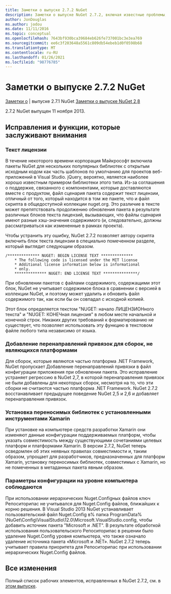 ```yaml
---
title: Заметки о выпуске 2.7.2 NuGet
description: Заметки о выпуске NuGet 2.7.2, включая известные проблемы, исправления ошибок, добавленные функции и DCR.
author: JonDouglas
ms.author: jodou
ms.date: 11/11/2016
ms.topic: conceptual
ms.openlocfilehash: 7643bf930bca39684eb626fe737001bc3e3ea769
ms.sourcegitcommit: ee6c3f203648a5561c809db54ebeb1d0f0598b68
ms.translationtype: MT
ms.contentlocale: ru-RU
ms.lasthandoff: 01/26/2021
ms.locfileid: "98776785"
---
```

# <a name="nuget-272-release-notes"></a>Заметки о выпуске 2.7.2 NuGet

[Заметки о](../release-notes/nuget-2.7.1.md)  |  выпуске 2.7.1 NuGet [Заметки о выпуске NuGet 2,8](../release-notes/nuget-2.8.md)

2.7.2 NuGet выпущен 11 ноября 2013.

## <a name="noteworthy-bug-fixes-and-features"></a>Исправления и функции, которые заслуживают внимания

### <a name="license-text"></a>Текст лицензии
В течение некоторого времени корпорация Майкрософт включила пакеты NuGet для нескольких популярных библиотек с открытым исходным кодом как часть шаблонов по умолчанию для проектов веб-приложений в Visual Studio. jQuery, вероятно, является наиболее хорошо известным примером библиотеки этого типа. Из-за соглашения о поддержке, связанного с компонентами, которые доставляются вместе с продуктом, файл сценария пакета содержит текст лицензии, отличный от того, который находится в том же пакете, что и файл скрипта в общедоступной коллекции nuget.org. Это различие в тексте может препятствовать продолжению обновления пакета в результате различных блоков текста лицензий, вызывающих, что файлы сценария имеют разные хэш-значения содержимого (и, следовательно, должны рассматриваться как измененные в рамках проекта).

Чтобы устранить эту ошибку, NuGet 2.7.2 позволяет автору скрипта включить блок текста лицензии в специально помеченном разделе, который выглядит следующим образом.

```
/************** NUGET: BEGIN LICENSE TEXT **************
    * The following code is licensed under the MIT license
    * Additional license information below is informational
    * only.
    ************** NUGET: END LICENSE TEXT ***************/
```

При обновлении пакетов с файлами содержимого, содержащими этот блок, NuGet не учитывает содержимое блока в сравнении с версией в коллекции NuGet, и поэтому может удалить и обновить файл содержимого так, как если бы он совпадал с исходной копией.

Этот блок определяется текстом "NUGET: начало ЛИЦЕНЗИОНного текста" и "NUGET: КОНЕЧная лицензия" в любом месте начальной и конечной строк.  Никаких других требований к форматированию не существует, что позволяет использовать эту функцию в текстовом файле любого типа независимо от языка.

### <a name="add-binding-redirects-for-non-framework-assemblies"></a>Добавление перенаправлений привязок для сборок, не являющихся платформами
Для сборок, которые являются частью платформа .NET Framework, NuGet пропускает Добавление перенаправлений привязки в файл конфигурации приложения при обновлении пакета. Это исправление устраняет регрессию в NuGet 2,7, в которой перенаправления привязок не были добавлены для некоторых сборок, несмотря на то, что эти сборки не считаются частью платформа .NET Framework. NuGet 2.7.2 восстанавливает предыдущее поведение NuGet 2,5 и 2,6 и добавляет перенаправления привязок.

### <a name="installing-portable-libraries-with-xamarin-tools-installed"></a>Установка переносимых библиотек с установленными инструментами Xamarin
При установке на компьютере средств разработки Xamarin они изменяют данные конфигурации поддерживаемых платформ, чтобы указать совместимость между существующими сочетаниями целевых платформ и платформами Xamarin. В версии 2.7.2, NuGet теперь осведомлен об этих неявных правилах совместимости и, таким образом, упрощает для разработчиков, предназначенных для платформ Xamarin, установку переносимых библиотек, совместимых с Xamarin, но не помеченных в метаданных пакета явным образом.

### <a name="machine-wide-configuration-settings-honored"></a>Параметры конфигурации на уровне компьютера соблюдаются
При использовании иерархических Nuget.Configных файлов ключ Репоситорипас не учитывался для Nuget.Config файлов, ближайших к корню решения. В Visual Studio 2013 NuGet устанавливает пользовательский файл Nuget.Config в% папка ProgramData% \NuGet\Config\VisualStudio\12.0\Microsoft.VisualStudio.config, чтобы добавить источник пакета "Microsoft и .NET". В результате обработкой использования пользовательского Репоситорипас в решении было удаление Nuget.Config уровня компьютера, что также означало удаление источника пакета «Microsoft и .NET». NuGet 2.7.2 теперь учитывает правила приоритета для Репоситорипас при использовании иерархических Nuget.Config файлов.

## <a name="all-changes"></a>Все изменения
Полный список рабочих элементов, исправленных в NuGet 2.7.2, см. в [этом выпуске](https://nuget.codeplex.com/workitem/list/advanced?keyword=&status=All&type=All&priority=All&release=NuGet%202.7.2&assignedTo=All&component=All&sortField=LastUpdatedDate&sortDirection=Descending&page=0&reasonClosed=Fixed).
